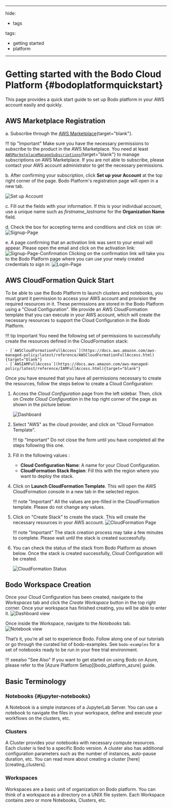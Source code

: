 ______________________________________________________________________

hide:

- tags

tags:

- getting started
- platform

______________________________________________________________________

# Getting started with the Bodo Cloud Platform {#bodoplatformquickstart}

This page provides a quick start guide to set up Bodo platform in your AWS account easily and quickly.

## AWS Marketplace Registration

a. Subscribe through the [AWS Marketplace](https://aws.amazon.com/marketplace/pp/B08NY29SMQ){target="blank"}.

!!! tip "Important"
Make sure you have the necessary permissions to subscribe to the product in the AWS Marketplace. You need at least [`AWSMarketplaceManageSubscriptions`](https://docs.aws.amazon.com/marketplace/latest/buyerguide/buyer-iam-users-groups-policies.html#buyer-iam-builtin-policies){target="blank"} to manage subscriptions on AWS Marketplace. If you are not able to subscribe, please contact your AWS account administrator to get the necessary permissions.

b. After confirming your subscription, click **Set up your Account** at the top right corner of the page. Bodo Platform's registration page will open in a new tab.

![Set up Account](../platform_onboarding_screenshots/set-up-account.png#center)

c. Fill out the fields with your information. If this is your
individual account, use a unique name such as
*firstname_lastname* for the **Organization Name**
field.

d. Check the box for accepting terms and conditions and click on
`SIGN UP`:
![Signup-Page](../platform_onboarding_screenshots/signup.png#center)

e. A page confirming that an activation link was sent to your email
will appear. Please open the email and click on the activation link:
![Signup-Page-Confirmation](../platform_onboarding_screenshots/signup-conf.png#center)
Clicking on the confirmation link will take you to the Bodo Platform
page where you can use your newly created credentials to sign in:
![Login-Page](../platform_onboarding_screenshots/login.png#center)

## AWS CloudFormation Quick Start

To be able to use the Bodo Platform to launch clusters and notebooks,
you must grant it permission to access your AWS account and provision
the required resources in it. These permissions are stored in the Bodo Platform using a "Cloud Configuration".
We provide an AWS CloudFormation template that you can execute in your AWS account,
which will create the necessary resources to support the Cloud Configuration in the Bodo Platform.

!!! tip Important
You need the following set of permissions to successfully create the resources defined in the CloudFormation stack:

```
- [`AWSCloudFormationFullAccess`](https://docs.aws.amazon.com/aws-managed-policy/latest/reference/AWSCloudFormationFullAccess.html){target="blank"}
- [`AWSIAMFullAccess`](https://docs.aws.amazon.com/aws-managed-policy/latest/reference/IAMFullAccess.html){target="blank"}
```

Once you have ensured that you have all permissions necessary to create the resources, follow the steps below to create a Cloud Configuration:

1. Access the *Cloud Configuration* page from the left sidebar. Then, click on *Create Cloud Configuration* in the top right corner of the page as shown in the picture below:

   ![Dashboard](../platform_onboarding_screenshots/dashboard.gif#center)

1. Select "AWS" as the cloud provider, and click on "Cloud Formation Template".

   !!! tip "Important"
   Do not close the form until you have completed all the steps following this one.

1. Fill in the following values :

   - **Cloud Configuration Name**: A name for your Cloud Configuration.
   - **CloudFormation Stack Region**: Fill this with the region where you want to deploy the stack.

1. Click on **Launch CloudFormation Template**. This will open the AWS CloudFormation console in a new tab in the selected region.

   !!! note "Important"
   All the values are pre-filled in the CloudFormation template. Please do not change any values.

1. Click on "Create Stack" to create the stack. This will create the necessary resources in your AWS account.
   ![CloudFormation Page](../platform_onboarding_screenshots/cloudformation.png#center)

   !!! note "Important"
   The stack creation process may take a few minutes to complete. Please wait until the stack is created successfully.

1. You can check the status of the stack from Bodo Platform as shown below. Once the stack is created successfully, Cloud Configuration will be created.

   ![CloudFormation Status](../platform_onboarding_screenshots/cloudformation-status.gif#center)

## Bodo Workspace Creation

Once your Cloud Configuration has been created, navigate to the *Workspaces* tab and click the *Create Workspace* button in the
top right corner. Once your workspace has finished creating, you will be able to enter it.
![Dashboard view](../quick_start_screenshots/dashboard.png#center)

Once inside the Workspace, navigate to the *Notebooks* tab.
![Notebook view](../quick_start_screenshots/notebook.png#center)

That’s it, you’re all set to experience Bodo. Follow along one of our tutorials or go through the curated list of bodo-examples.
See `bodo-examples` for a set of notebooks ready to be run in your free trial environment.

!!! seealso "See Also"
If you want to get started on using Bodo on Azure, please refer to the [Azure Platform Setup][bodo_platform_azure] guide.

## Basic Terminology

### **Notebooks** {#jupyter-notebooks}

A Notebook is a simple instances of a JupyterLab Server. You can use
a notebook to navigate the files in your workspace, define and execute
your workflows on the clusters, etc.

### **Clusters**

A Cluster provides your notebooks with necessary compute resources.
Each cluster is tied to a specific Bodo version. A cluster also has
additional configuration parameters such as the number of instances,
auto-pause duration, etc. You can read more about creating a cluster [here][creating_clusters].

### **Workspaces**

Workspaces are a basic unit of organization on Bodo platform. You can
think of a workspace as a directory on a UNIX file system. Each Workspace
contains zero or more Notebooks, Clusters, etc.
